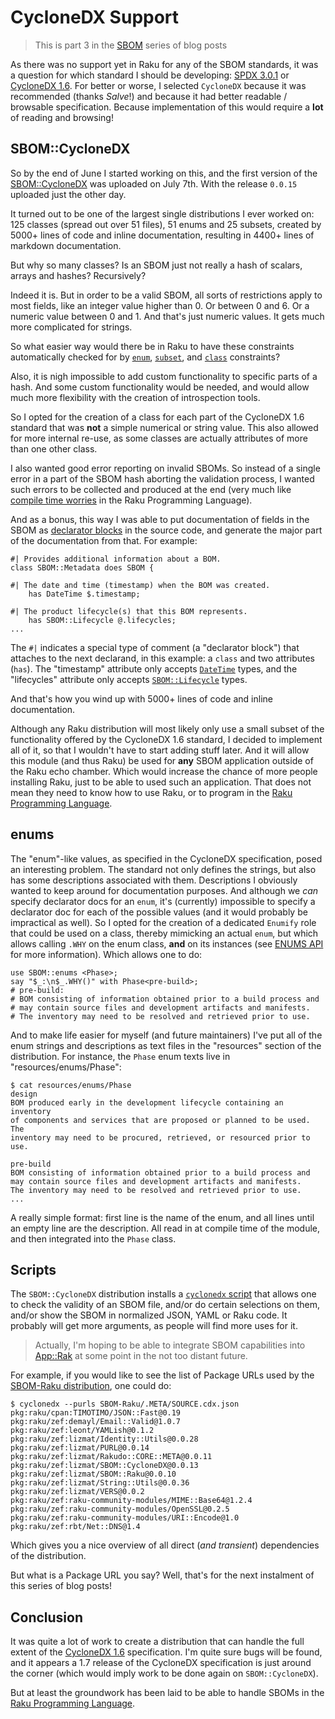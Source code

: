 # CycloneDX Support

> This is part 3 in the [SBOM](https://dev.to/lizmat/series/32933) series of blog posts

As there was no support yet in Raku for any of the SBOM standards, it was a question for which standard I should be developing: [SPDX 3.0.1](https://spdx.github.io/spdx-spec/v3.0.1/) or [CycloneDX 1.6](https://cyclonedx.org/docs/1.6/json).  For better or worse, I selected `CycloneDX` because it was recommended (thanks *Salve*!) and because it had better readable / browsable specification.  Because implementation of this would require a **lot** of reading and browsing!

## SBOM::CycloneDX

So by the end of June I started working on this, and the first version of the [SBOM::CycloneDX](https://raku.land/zef:lizmat/SBOM::CycloneDX) was uploaded on July 7th.  With the release `0.0.15` uploaded just the other day.

It turned out to be one of the largest single distributions I ever worked on: 125 classes (spread out over 51 files), 51 enums and 25 subsets, created by 5000+ lines of code and inline documentation, resulting in 4400+ lines of markdown documentation.

But why so many classes?  Is an SBOM just not really a hash of scalars, arrays and hashes?  Recursively?

Indeed it is.  But in order to be a valid SBOM, all sorts of restrictions apply to most fields, like an integer value higher than 0.  Or between 0 and 6. Or a numeric value between 0 and 1. And that's just numeric values.  It gets much more complicated for strings.

So what easier way would there be in Raku to have these constraints automatically checked for by [`enum`](https://docs.raku.org/language/enumeration), [`subset`](https://docs.raku.org/language/typesystem#subset), and [`class`](https://docs.raku.org/language/objects#Classes) constraints?

Also, it is nigh impossible to add custom functionality to specific parts of a hash.  And some custom functionality would be needed, and would allow much more flexibility with the creation of introspection tools.

So I opted for the creation of a class for each part of the CycloneDX 1.6 standard that was **not** a simple numerical or string value.  This also allowed for more internal re-use, as some classes are actually attributes of more than one other class.

I also wanted good error reporting on invalid SBOMs.  So instead of a single error in a part of the SBOM hash aborting the validation process, I wanted such errors to be collected and produced at the end (very much like [compile time worries](https://docs.raku.org/language/pragmas#worries) in the Raku Programming Language).

And as a bonus, this way I was able to put documentation of fields in the SBOM as [declarator blocks](https://docs.raku.org/language/pod#Declarator_blocks) in the source code, and generate the major part of the documentation from that.  For example:
```
#| Provides additional information about a BOM.
class SBOM::Metadata does SBOM {

#| The date and time (timestamp) when the BOM was created.
    has DateTime $.timestamp;

#| The product lifecycle(s) that this BOM represents.
    has SBOM::Lifecycle @.lifecycles;
...
```
The `#|` indicates a special type of comment (a "declarator block") that attaches to the next declarand, in this example: a `class` and two attributes (`has`).  The "timestamp" attribute only accepts [`DateTime`](https://docs.raku.org/type/DateTime) types, and the "lifecycles" attribute only accepts [`SBOM::Lifecycle`](https://raku.land/zef:lizmat/SBOM::CycloneDX#sbomlifecycle) types.

And that's how you wind up with 5000+ lines of code and inline documentation.

Although any Raku distribution will most likely only use a small subset of the functionality offered by the CycloneDX 1.6 standard, I decided to implement all of it, so that I wouldn't have to start adding stuff later.  And it will allow this module (and thus Raku) be used for **any** SBOM application outside of the Raku echo chamber.  Which would increase the chance of more people installing Raku, just to be able to used such an application.  That does not mean they need to know how to use Raku, or to program in the [Raku Programming Language](https://raku.org).

## enums

The "enum"-like values, as specified in the CycloneDX specification, posed an interesting problem.  The standard not only defines the strings, but also has some descriptions associated with them.  Descriptions I obviously wanted to keep around for documentation purposes.  And although we *can* specify declarator docs for an `enum`, it's (currently) impossible to specify a declarator doc for each of the possible values (and it would probably be impractical as well).
So I opted for the creation of a dedicated `Enumify` role that could be used on a class, thereby mimicking an actual `enum`, but which allows calling `.WHY` on the enum class, **and** on its instances (see [ENUMS API](https://raku.land/zef:lizmat/SBOM::CycloneDX#enums-api) for more information).  Which allows one to do:
```
use SBOM::enums <Phase>;
say "$_:\n$_.WHY()" with Phase<pre-build>;
# pre-build:
# BOM consisting of information obtained prior to a build process and
# may contain source files and development artifacts and manifests.
# The inventory may need to be resolved and retrieved prior to use.
```
And to make life easier for myself (and future maintainers) I've put all of the enum strings and descriptions as text files in the "resources" section of the distribution.  For instance, the `Phase` enum texts live in "resources/enums/Phase":
```
$ cat resources/enums/Phase
design
BOM produced early in the development lifecycle containing an inventory
of components and services that are proposed or planned to be used. The
inventory may need to be procured, retrieved, or resourced prior to use.

pre-build
BOM consisting of information obtained prior to a build process and
may contain source files and development artifacts and manifests.
The inventory may need to be resolved and retrieved prior to use.
...
```
A really simple format: first line is the name of the enum, and all lines until an empty line are the description.  All read in at compile time of the module, and then integrated into the `Phase` class.

## Scripts

The `SBOM::CycloneDX` distribution installs a [`cyclonedx` script](https://raku.land/zef:lizmat/SBOM::CycloneDX#cyclonedx) that allows one to check the validity of an SBOM file, and/or do certain selections on them, and/or show the SBOM in normalized JSON, YAML or Raku code.  It probably will get more arguments, as people will find more uses for it.

> Actually, I'm hoping to be able to integrate SBOM capabilities into [App::Rak](https://raku.land/zef:lizmat/App::Rak) at some point in the not too distant future.

For example, if you would like to see the list of Package URLs used by the [SBOM-Raku distribution](https://raku.land/zef:lizmat/SBOM::Raku), one could do:
```
$ cyclonedx --purls SBOM-Raku/.META/SOURCE.cdx.json
pkg:raku/cpan:TIMOTIMO/JSON::Fast@0.19
pkg:raku/zef:demayl/Email::Valid@1.0.7
pkg:raku/zef:leont/YAMLish@0.1.2
pkg:raku/zef:lizmat/Identity::Utils@0.0.28
pkg:raku/zef:lizmat/PURL@0.0.14
pkg:raku/zef:lizmat/Rakudo::CORE::META@0.0.11
pkg:raku/zef:lizmat/SBOM::CycloneDX@0.0.13
pkg:raku/zef:lizmat/SBOM::Raku@0.0.10
pkg:raku/zef:lizmat/String::Utils@0.0.36
pkg:raku/zef:lizmat/VERS@0.0.2
pkg:raku/zef:raku-community-modules/MIME::Base64@1.2.4
pkg:raku/zef:raku-community-modules/OpenSSL@0.2.5
pkg:raku/zef:raku-community-modules/URI::Encode@1.0
pkg:raku/zef:rbt/Net::DNS@1.4
```
Which gives you a nice overview of all direct (*and transient*) dependencies of the distribution.

But what is a Package URL you say?   Well, that's for the next instalment of this series of blog posts!

## Conclusion
It was quite a lot of work to create a distribution that can handle the full extent of the [CycloneDX 1.6](https://cyclonedx.org/docs/1.6/json/) specification.  I'm quite sure bugs will be found, and it appears a 1.7 release of the CycloneDX specification is just around the corner (which would imply work to be done again on `SBOM::CycloneDX`).

But at least the groundwork has been laid to be able to handle SBOMs in the [Raku Programming Language](https://raku.org).
